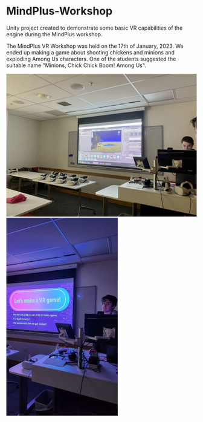 # MindPlus-Workshop
Unity project created to demonstrate some basic VR capabilities of the engine during the MindPlus workshop.

The MindPlus VR Workshop was held on the 17th of January, 2023. We ended up making a game about shooting chickens and minions and exploding Among Us characters. 
One of the students suggested the suitable name "Minions, Chick Chick Boom! Among Us". 

<img src="https://github.com/Flame1190/MindPlus-Workshop/blob/main/readme-image.JPG?raw=true" width="700"> <img src="https://github.com/Flame1190/MindPlus-Workshop/blob/main/readme-image2.JPG?raw=true" width="295">
